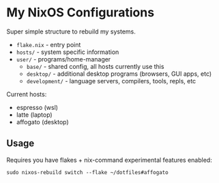 # My NixOS Configurations

Super simple structure to rebuild my systems.

- `flake.nix` - entry point
- `hosts/` - system specific information
- `user/` - programs/home-manager
  - `base/` - shared config, all hosts currently use this
  - `desktop/` - additional desktop programs (browsers, GUI apps, etc)
  - `development/` - language servers, compilers, tools, repls, etc

Current hosts:
  - espresso (wsl)
  - latte (laptop)
  - affogato (desktop)

## Usage

Requires you have flakes + nix-command experimental features enabled:

`sudo nixos-rebuild switch --flake ~/dotfiles#affogato`

